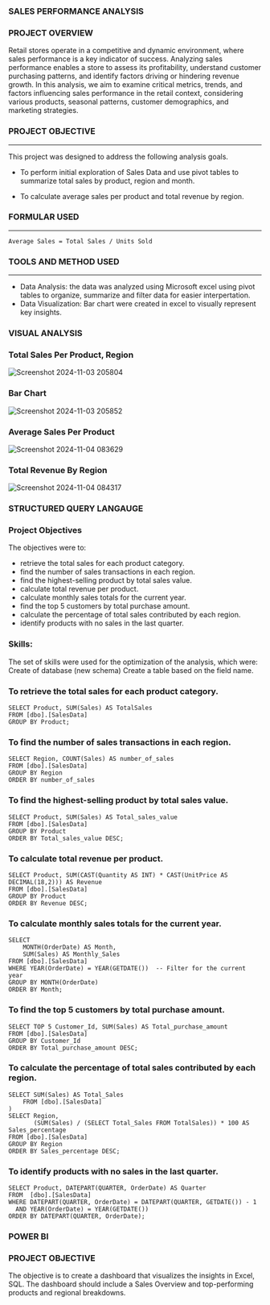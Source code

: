 ### SALES PERFORMANCE ANALYSIS 

### PROJECT OVERVIEW


Retail stores operate in a competitive and dynamic environment, where sales performance is a key indicator of success. Analyzing sales performance enables a store to assess its profitability, understand customer purchasing patterns, and identify factors driving or hindering revenue growth. In this analysis, we aim to examine critical metrics, trends, and factors influencing sales performance in the retail context, considering various products, seasonal patterns, customer demographics, and marketing strategies.

 ### PROJECT OBJECTIVE
---
This project was designed to address the following analysis goals.

- To perform initial exploration of Sales Data and use pivot tables to summarize total sales by product, region and month.

- To calculate average sales per product and total revenue by region.

### FORMULAR USED
---
```
Average Sales = Total Sales / Units Sold
```

### TOOLS AND METHOD USED
---
- Data Analysis: the data was analyzed using Microsoft excel using pivot tables to organize, summarize and filter data for easier interpertation.
- Data Visualization: Bar chart were created in excel to visually represent key insights.

### VISUAL ANALYSIS
### Total Sales Per Product, Region

![Screenshot 2024-11-03 205804](https://github.com/user-attachments/assets/abbd5cfd-68e1-4637-b7e9-12ac996e7955)

### Bar Chart
![Screenshot 2024-11-03 205852](https://github.com/user-attachments/assets/c6d4e275-05fd-4d64-b043-cf6501fe88bd)

### Average Sales Per Product

![Screenshot 2024-11-04 083629](https://github.com/user-attachments/assets/8e4adce3-4752-4dd7-9f52-454785de6092)

### Total Revenue By Region

![Screenshot 2024-11-04 084317](https://github.com/user-attachments/assets/d512d431-3684-4619-b32d-b9e312dde604)



### STRUCTURED QUERY LANGAUGE
### Project Objectives
The objectives were to: 
- retrieve the total sales for each product category. 
- find the number of sales transactions in each region. 
-	find the highest-selling product by total sales value. 
-	calculate total revenue per product. 
- calculate monthly sales totals for the current year. 
-	find the top 5 customers by total purchase amount. 
-	calculate the percentage of total sales contributed by each region. 
-	identify products with no sales in the last quarter. 

### Skills:
The set of skills were used for the optimization of the analysis, which were:
Create of database (new schema)
Create a table based on the field name.

### To retrieve the total sales for each product category.
```
SELECT Product, SUM(Sales) AS TotalSales
FROM [dbo].[SalesData]
GROUP BY Product;
```

### To find the number of sales transactions in each region.
```
SELECT Region, COUNT(Sales) AS number_of_sales
FROM [dbo].[SalesData]
GROUP BY Region
ORDER BY number_of_sales
```
### To find the highest-selling product by total sales value.
```
SELECT Product, SUM(Sales) AS Total_sales_value
FROM [dbo].[SalesData]
GROUP BY Product 
ORDER BY Total_sales_value DESC;
```
### To calculate total revenue per product.
```
SELECT Product, SUM(CAST(Quantity AS INT) * CAST(UnitPrice AS DECIMAL(18,2))) AS Revenue
FROM [dbo].[SalesData]
GROUP BY Product
ORDER BY Revenue DESC;
```
### To calculate monthly sales totals for the current year.
```
SELECT 
    MONTH(OrderDate) AS Month, 
    SUM(Sales) AS Monthly_Sales
FROM [dbo].[SalesData]
WHERE YEAR(OrderDate) = YEAR(GETDATE())  -- Filter for the current year
GROUP BY MONTH(OrderDate)
ORDER BY Month;
```
### To find the top 5 customers by total purchase amount.
```
SELECT TOP 5 Customer_Id, SUM(Sales) AS Total_purchase_amount
FROM [dbo].[SalesData]
GROUP BY Customer_Id
ORDER BY Total_purchase_amount DESC;
```
### To calculate the percentage of total sales contributed by each region.
```
SELECT SUM(Sales) AS Total_Sales
    FROM [dbo].[SalesData]
)
SELECT Region, 
       (SUM(Sales) / (SELECT Total_Sales FROM TotalSales)) * 100 AS Sales_percentage
FROM [dbo].[SalesData]
GROUP BY Region
ORDER BY Sales_percentage DESC;
```
### To identify products with no sales in the last quarter.
```
SELECT Product, DATEPART(QUARTER, OrderDate) AS Quarter
FROM  [dbo].[SalesData] 
WHERE DATEPART(QUARTER, OrderDate) = DATEPART(QUARTER, GETDATE()) - 1
  AND YEAR(OrderDate) = YEAR(GETDATE())
ORDER BY DATEPART(QUARTER, OrderDate);
```

### POWER BI
### PROJECT OBJECTIVE
The objective is to create a dashboard that visualizes the insights in Excel, SQL.
The dashboard should include a Sales Overview and top-performing products and regional breakdowns.



























